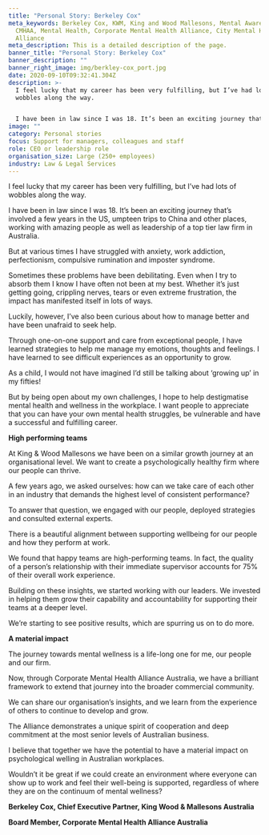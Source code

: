 ```yaml
---
title: "Personal Story: Berkeley Cox"
meta_keywords: Berkeley Cox, KWM, King and Wood Mallesons, Mental Awareness,
  CMHAA, Mental Health, Corporate Mental Health Alliance, City Mental Health
  Alliance
meta_description: This is a detailed description of the page.
banner_title: "Personal Story: Berkeley Cox"
banner_description: ""
banner_right_image: img/berkley-cox_port.jpg
date: 2020-09-10T09:32:41.304Z
description: >-
  I feel lucky that my career has been very fulfilling, but I’ve had lots of
  wobbles along the way.


  I have been in law since I was 18. It’s been an exciting journey that’s involved a few years in the US, umpteen trips to China and other places, working with amazing people as well as leadership of a top tier law firm in Australia.
image: ""
category: Personal stories
focus: Support for managers, colleagues and staff
role: CEO or leadership role
organisation_size: Large (250+ employees)
industry: Law & Legal Services
---
```

I feel lucky that my career has been very fulfilling, but I’ve had lots of wobbles along the way.

I have been in law since I was 18. It’s been an exciting journey that’s involved a few years in the US, umpteen trips to China and other places, working with amazing people as well as leadership of a top tier law firm in Australia.

But at various times I have struggled with anxiety, work addiction, perfectionism, compulsive rumination and imposter syndrome.

Sometimes these problems have been debilitating. Even when I try to absorb them I know I have often not been at my best. Whether it’s just getting going, crippling nerves, tears or even extreme frustration, the impact has manifested itself in lots of ways.

Luckily, however, I’ve also been curious about how to manage better and have been unafraid to seek help.

Through one-on-one support and care from exceptional people, I have learned strategies to help me manage my emotions, thoughts and feelings. I have learned to see difficult experiences as an opportunity to grow.

As a child, I would not have imagined I’d still be talking about ‘growing up’ in my fifties!

But by being open about my own challenges, I hope to help destigmatise mental health and wellness in the workplace. I want people to appreciate that you can have your own mental health struggles, be vulnerable and have a successful and fulfilling career.

**High performing teams**

At King & Wood Mallesons we have been on a similar growth journey at an organisational level. We want to create a psychologically healthy firm where our people can thrive.

A few years ago, we asked ourselves: how can we take care of each other in an industry that demands the highest level of consistent performance?

To answer that question, we engaged with our people, deployed strategies and consulted external experts.

There is a beautiful alignment between supporting wellbeing for our people and how they perform at work.

We found that happy teams are high-performing teams. In fact, the quality of a person’s relationship with their immediate supervisor accounts for 75% of their overall work experience.

Building on these insights, we started working with our leaders. We invested in helping them grow their capability and accountability for supporting their teams at a deeper level.

We’re starting to see positive results, which are spurring us on to do more.

**A material impact**

The journey towards mental wellness is a life-long one for me, our people and our firm.

Now, through Corporate Mental Health Alliance Australia, we have a brilliant framework to extend that journey into the broader commercial community.

We can share our organisation’s insights, and we learn from the experience of others to continue to develop and grow.

The Alliance demonstrates a unique spirit of cooperation and deep commitment at the most senior levels of Australian business.

I believe that together we have the potential to have a material impact on psychological welling in Australian workplaces.

Wouldn’t it be great if we could create an environment where everyone can show up to work and feel their well-being is supported, regardless of where they are on the continuum of mental wellness?

**Berkeley Cox, Chief Executive Partner, King Wood & Mallesons Australia**

**Board Member, Corporate Mental Health Alliance Australia**